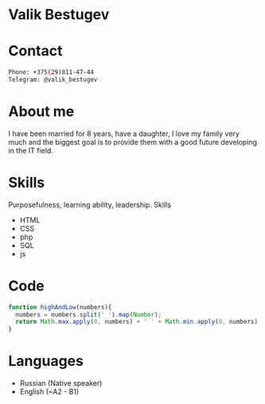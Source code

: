 # Valik Bestugev
# Contact 
```sh
Phone: +375(29)811-47-44
Telegram: @valik_bestugev
```
# About me
I have been married for 8 years, have a daughter, I love my family very much and the biggest goal is to provide them with a good future developing in the IT field.

# Skills
Purposefulness, learning ability, leadership.
Skills
- HTML
- CSS
- php
- SQL
- js


# Code 
```javascript
function highAndLow(numbers){
  numbers = numbers.split(' ').map(Number);
  return Math.max.apply(0, numbers) + ' ' + Math.min.apply(0, numbers)
}
```
# Languages
- Russian (Native speaker)
- English (~A2 - B1)

